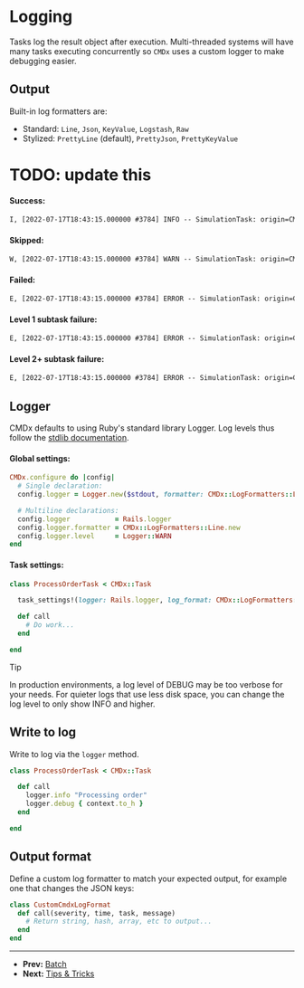 # Logging

Tasks log the result object after execution. Multi-threaded systems will have many
tasks executing concurrently so `CMDx` uses a custom logger to make debugging easier.

## Output

Built-in log formatters are:
- Standard: `Line`, `Json`, `KeyValue`, `Logstash`, `Raw`
- Stylized: `PrettyLine` (default), `PrettyJson`, `PrettyKeyValue`

# TODO: update this

#### Success:
```txt
I, [2022-07-17T18:43:15.000000 #3784] INFO -- SimulationTask: origin=CMDx index=0 run_id=018c2b95-b764-7615-a924-cc5b910ed1e5 type=Task task=SimulationTask id=018c2b95-b764-7615-a924-cc5b910ed1e5 state=complete status=success outcome=success metadata={} runtime=0 tags=[]
```

#### Skipped:
```txt
W, [2022-07-17T18:43:15.000000 #3784] WARN -- SimulationTask: origin=CMDx index=0 run_id=018c2b95-b764-7615-a924-cc5b910ed1e5 type=Task task=SimulationTask id=018c2b95-b764-7615-a924-cc5b910ed1e5 state=interrupted status=skipped outcome=skipped metadata={} runtime=0 tags=[]
```

#### Failed:
```txt
E, [2022-07-17T18:43:15.000000 #3784] ERROR -- SimulationTask: origin=CMDx index=0 run_id=018c2b95-b764-7615-a924-cc5b910ed1e5 type=Task task=SimulationTask id=018c2b95-b764-7615-a924-cc5b910ed1e5 state=interrupted status=failed outcome=failed metadata={} runtime=0 tags=[]
```

#### Level 1 subtask failure:
```txt
E, [2022-07-17T18:43:15.000000 #3784] ERROR -- SimulationTask: origin=CMDx index=0 run_id=018c2b95-b764-7615-a924-cc5b910ed1e5 type=Task task=SimulationTask id=018c2b95-b764-7615-a924-cc5b910ed1e5 state=interrupted status=failed outcome=interrupted metadata={} runtime=0 tags=[] caused_failure={:index=>1, :run_id=>"018c2b95-b764-7615-a924-cc5b910ed1e5", :type=>"Task", :task=>"SimulationTask", :id=>"018c2b95-b764-7615-a924-cc5b910ed1e5", :state=>"interrupted", :status=>"failed", :outcome=>"failed", :metadata=>{}, :runtime=>0, :tags=>[], :pid=>3784} threw_failure={:index=>1, :run_id=>"018c2b95-b764-7615-a924-cc5b910ed1e5", :type=>"Task", :task=>"SimulationTask", :id=>"018c2b95-b764-7615-a924-cc5b910ed1e5", :state=>"interrupted", :status=>"failed", :outcome=>"failed", :metadata=>{}, :runtime=>0, :tags=>[], :pid=>3784}
```

#### Level 2+ subtask failure:
```txt
E, [2022-07-17T18:43:15.000000 #3784] ERROR -- SimulationTask: origin=CMDx index=0 run_id=018c2b95-b764-7615-a924-cc5b910ed1e5 type=Task task=SimulationTask id=018c2b95-b764-7615-a924-cc5b910ed1e5 state=interrupted status=failed outcome=interrupted metadata={} runtime=0 tags=[] caused_failure={:index=>2, :run_id=>"018c2b95-b764-7615-a924-cc5b910ed1e5", :type=>"Task", :task=>"SimulationTask", :id=>"018c2b95-b764-7615-a924-cc5b910ed1e5", :state=>"interrupted", :status=>"failed", :outcome=>"failed", :metadata=>{}, :runtime=>0, :tags=>[], :pid=>3784} threw_failure={:index=>1, :run_id=>"018c2b95-b764-7615-a924-cc5b910ed1e5", :type=>"Task", :task=>"SimulationTask", :id=>"018c2b95-b764-7615-a924-cc5b910ed1e5", :state=>"interrupted", :status=>"failed", :outcome=>"interrupted", :metadata=>{}, :runtime=>0, :tags=>[], :pid=>3784}
```

## Logger

CMDx defaults to using Ruby's standard library Logger. Log levels thus follow the
[stdlib documentation](http://www.ruby-doc.org/stdlib/libdoc/logger/rdoc/Logger.html).

#### Global settings:

```ruby
CMDx.configure do |config|
  # Single declaration:
  config.logger = Logger.new($stdout, formatter: CMDx::LogFormatters::Line.new, level: Logger::DEBUG)

  # Multiline declarations:
  config.logger           = Rails.logger
  config.logger.formatter = CMDx::LogFormatters::Line.new
  config.logger.level     = Logger::WARN
end
```

#### Task settings:

```ruby
class ProcessOrderTask < CMDx::Task

  task_settings!(logger: Rails.logger, log_format: CMDx::LogFormatters::Logstash.new, log_level: Logger::WARN)

  def call
    # Do work...
  end

end
```

> [!TIP]
> In production environments, a log level of DEBUG may be too verbose for your needs.
> For quieter logs that use less disk space, you can change the log level to only show INFO and higher.

## Write to log

Write to log via the `logger` method.

```ruby
class ProcessOrderTask < CMDx::Task

  def call
    logger.info "Processing order"
    logger.debug { context.to_h }
  end

end
```

## Output format

Define a custom log formatter to match your expected output, for example one that changes the JSON keys:

```ruby
class CustomCmdxLogFormat
  def call(severity, time, task, message)
    # Return string, hash, array, etc to output...
  end
end
```

---

- **Prev:** [Batch](https://github.com/drexed/cmdx/blob/main/docs/batch.md)
- **Next:** [Tips & Tricks](https://github.com/drexed/cmdx/blob/main/docs/tips_and_tricks.md)
